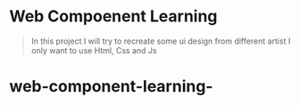 # Web Compoenent Learning

> In this project I will try to recreate some ui design from different artist
> I only want to use Html, Css and Js

# web-component-learning-
